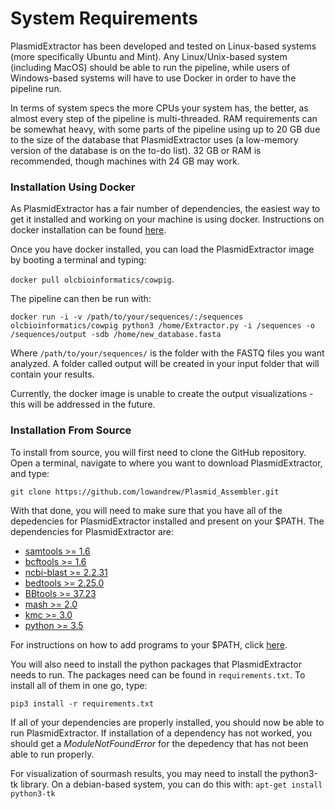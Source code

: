 # System Requirements

PlasmidExtractor has been developed and tested on Linux-based systems (more specifically Ubuntu and Mint). Any Linux/Unix-based system (including MacOS) should be able to run the pipeline, while users of Windows-based systems will have to use Docker in order to have the pipeline run.

In terms of system specs the more CPUs your system has, the better, as almost every step of the pipeline is multi-threaded. RAM requirements can be somewhat heavy, with some parts of the pipeline using up to 20 GB due to the size of the database that PlasmidExtractor uses (a low-memory version of the database is on the to-do list). 32 GB or RAM is recommended, though machines with 24 GB may work.

### Installation Using Docker

As PlasmidExtractor has a fair number of dependencies, the easiest way to get it installed and working on your machine is using docker. Instructions on docker installation can be found [here](https://docs.docker.com/engine/installation/).

Once you have docker installed, you can load the PlasmidExtractor image by booting a terminal and typing:

`docker pull olcbioinformatics/cowpig`.

The pipeline can then be run with: 

`docker run -i -v /path/to/your/sequences/:/sequences olcbioinformatics/cowpig python3 /home/Extractor.py -i /sequences -o /sequences/output -sdb /home/new_database.fasta`

Where `/path/to/your/sequences/` is the folder with the FASTQ files you want analyzed. A folder called output will be created in your input folder that will contain your results.

Currently, the docker image is unable to create the output visualizations - this will be addressed in the future.

### Installation From Source

To install from source, you will first need to clone the GitHub repository. Open a terminal, navigate to where you want to download PlasmidExtractor, and type:

`git clone https://github.com/lowandrew/Plasmid_Assembler.git`

With that done, you will need to make sure that you have all of the depedencies for PlasmidExtractor installed and present on your $PATH. The dependencies for PlasmidExtractor are:

- [samtools >= 1.6](http://www.htslib.org/download/)
- [bcftools >= 1.6](http://www.htslib.org/download/)
- [ncbi-blast >= 2.2.31](https://blast.ncbi.nlm.nih.gov/Blast.cgi?PAGE_TYPE=BlastDocs&DOC_TYPE=Download)
- [bedtools >= 2.25.0](http://bedtools.readthedocs.io/en/latest/content/installation.html)
- [BBtools >= 37.23](https://jgi.doe.gov/data-and-tools/bbtools/)
- [mash >= 2.0](https://github.com/marbl/Mash/releases)
- [kmc >= 3.0](http://sun.aei.polsl.pl/REFRESH/index.php?page=projects&project=kmc&subpage=download)
- [python >= 3.5](https://www.python.org/downloads/)

For instructions on how to add programs to your $PATH, click [here](https://askubuntu.com/questions/60218/how-to-add-a-directory-to-the-path).

You will also need to install the python packages that PlasmidExtractor needs to run. The packages need can be found in `requirements.txt`. To install all of them in one go, type:

`pip3 install -r requirements.txt`

If all of your dependencies are properly installed, you should now be able to run PlasmidExtractor. If installation of a dependency has not worked, you should get a _ModuleNotFoundError_ for the depedency that has not been able to run properly.

For visualization of sourmash results, you may need to install the python3-tk library. On a debian-based system, you can do this with: `apt-get install python3-tk`
